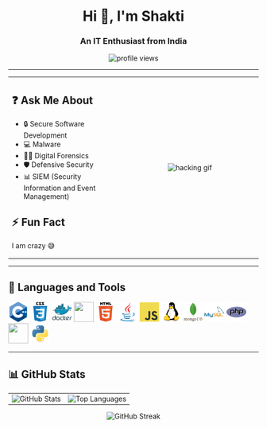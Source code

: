 <h1 align="center">Hi 👋, I'm Shakti</h1>
<h3 align="center">An IT Enthusiast from India</h3>

<p align="center">
  <img src="https://komarev.com/ghpvc/?username=shaktiprasadsahu-01&label=Profile%20views&color=0e75b6&style=flat" alt="profile views" />
</p>

---

<table width="100%">
  <tr>
    <td width="45%" valign="top">
      <h2>❓ Ask Me About</h2>
      <ul>
        <li>🔒 Secure Software Development</li>
        <li>💻 Malware</li>
        <li>🕵️‍♂️ Digital Forensics</li>
        <li>🛡️ Defensive Security</li>
        <li>📊 SIEM (Security Information and Event Management)</li>
      </ul>
      <h2>⚡ Fun Fact</h2>
      <p>I am crazy 😅</p>
    </td>
    <td width="55%" align="center" valign="middle">
      <img src="https://c.tenor.com/rePDfDWO3XoAAAAd/hacking.gif" alt="hacking gif" width="400" />
    </td>
  </tr>
</table>

---

## 🧠 Languages and Tools

<p align="left">
  <a href="https://www.w3schools.com/cpp/"><img src="https://raw.githubusercontent.com/devicons/devicon/master/icons/cplusplus/cplusplus-original.svg" width="40" height="40"/></a>
  <a href="https://www.w3schools.com/css/"><img src="https://raw.githubusercontent.com/devicons/devicon/master/icons/css3/css3-original-wordmark.svg" width="40" height="40"/></a>
  <a href="https://www.docker.com/"><img src="https://raw.githubusercontent.com/devicons/devicon/master/icons/docker/docker-original-wordmark.svg" width="40" height="40"/></a>
  <a href="https://git-scm.com/"><img src="https://www.vectorlogo.zone/logos/git-scm/git-scm-icon.svg" width="40" height="40"/></a>
  <a href="https://www.w3.org/html/"><img src="https://raw.githubusercontent.com/devicons/devicon/master/icons/html5/html5-original-wordmark.svg" width="40" height="40"/></a>
  <a href="https://www.java.com"><img src="https://raw.githubusercontent.com/devicons/devicon/master/icons/java/java-original.svg" width="40" height="40"/></a>
  <a href="https://developer.mozilla.org/en-US/docs/Web/JavaScript"><img src="https://raw.githubusercontent.com/devicons/devicon/master/icons/javascript/javascript-original.svg" width="40" height="40"/></a>
  <a href="https://www.linux.org/"><img src="https://raw.githubusercontent.com/devicons/devicon/master/icons/linux/linux-original.svg" width="40" height="40"/></a>
  <a href="https://www.mongodb.com/"><img src="https://raw.githubusercontent.com/devicons/devicon/master/icons/mongodb/mongodb-original-wordmark.svg" width="40" height="40"/></a>
  <a href="https://www.mysql.com/"><img src="https://raw.githubusercontent.com/devicons/devicon/master/icons/mysql/mysql-original-wordmark.svg" width="40" height="40"/></a>
  <a href="https://www.php.net"><img src="https://raw.githubusercontent.com/devicons/devicon/master/icons/php/php-original.svg" width="40" height="40"/></a>
  <a href="https://postman.com"><img src="https://www.vectorlogo.zone/logos/getpostman/getpostman-icon.svg" width="40" height="40"/></a>
  <a href="https://www.python.org"><img src="https://raw.githubusercontent.com/devicons/devicon/master/icons/python/python-original.svg" width="40" height="40"/></a>
</p>

---

## 📊 GitHub Stats

<table>
  <tr>
    <td>
      <img src="https://github-readme-stats.vercel.app/api?username=shaktiprasadsahu-01&show_icons=true&theme=tokyonight&hide_border=true" alt="GitHub Stats" />
    </td>
    <td>
      <img src="https://github-readme-stats.vercel.app/api/top-langs/?username=shaktiprasadsahu-01&layout=compact&theme=tokyonight&hide_border=true" alt="Top Languages" />
    </td>
  </tr>
</table>

<p align="center">
  <img src="https://github-readme-streak-stats.herokuapp.com/?user=shaktiprasadsahu-01&theme=tokyonight&hide_border=true" alt="GitHub Streak" />
</p>
